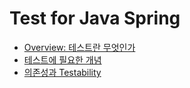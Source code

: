 # Test for Java Spring

- [Overview: 테스트란 무엇인가](docs/overview.md)
- [테스트에 필요한 개념](docs/basic_for_test.md)
- [의존성과 Testability](docs/testability.md)